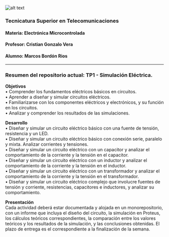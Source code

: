 ![alt text](D.%20Presentación/LogoEM.png)  
### **Tecnicatura Superior en Telecomunicaciones**
#### **Materia: Electrónica Microcontrolada**
#### **Profesor: Cristian Gonzalo Vera**
#### **Alumno: Marcos Bordón Rios**

---

### **Resumen del repositorio actual: TP1 - Simulación Eléctrica.**

**Objetivos**  
• Comprender los fundamentos eléctricos básicos en circuitos.  
• Aprender a diseñar y simular circuitos eléctricos.  
• Familiarizarse con los componentes eléctricos y electrónicos, y su función en los circuitos.  
• Analizar y comprender los resultados de las simulaciones.

**Desarrollo**  
• Diseñar y simular un circuito eléctrico básico con una fuente de tensión, resistencia y un LED.  
• Diseñar y simular un circuito eléctrico básico con conexión serie, paralelo y mixta. Analizar corrientes y tensiones.  
• Diseñar y simular un circuito eléctrico con un capacitor y analizar el comportamiento de la corriente y la tensión en el capacitor.  
• Diseñar y simular un circuito eléctrico con un inductor y analizar el comportamiento de la corriente y la tensión en el inductor.  
• Diseñar y simular un circuito eléctrico con un transformador y analizar el comportamiento de la corriente y la tensión en el transformador.  
• Diseñar y simular un circuito eléctrico complejo que involucre fuentes de tensión y corriente, resistencias, capacitores e inductores, y analizar su comportamiento.

**Presentación**  
Cada actividad deberá estar documentada y alojada en un monorepositorio, con un informe que incluya el diseño del circuito, la simulación en Proteus, los cálculos teóricos correspondientes, la comparación entre los valores teóricos y los resultados de la simulación, y las conclusiones obtenidas.
El plazo de entrega es el correspondiente a la finalización de la semana.